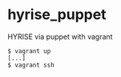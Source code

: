 hyrise_puppet
=============

HYRISE via puppet with vagrant

    $ vagrant up
    [...]
    $ vagrant ssh
